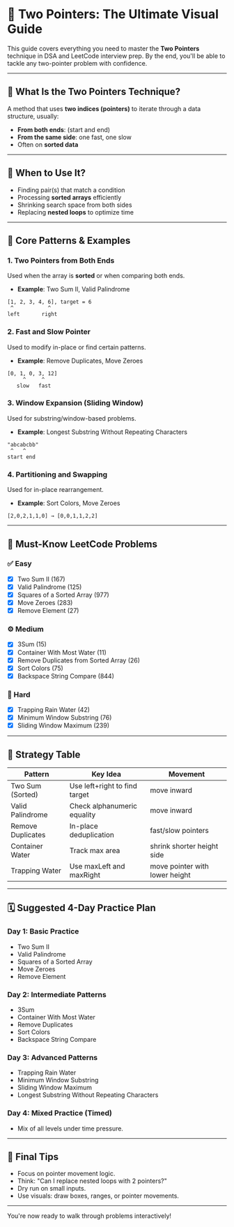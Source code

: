 # 🧭 Two Pointers: The Ultimate Visual Guide

This guide covers everything you need to master the **Two Pointers** technique in DSA and LeetCode interview prep. By the end, you'll be able to tackle any two-pointer problem with confidence.

---

## 🧠 What Is the Two Pointers Technique?

A method that uses **two indices (pointers)** to iterate through a data structure, usually:

* **From both ends**: (start and end)
* **From the same side**: one fast, one slow
* Often on **sorted data**

---

## 🚦 When to Use It?

* Finding pair(s) that match a condition
* Processing **sorted arrays** efficiently
* Shrinking search space from both sides
* Replacing **nested loops** to optimize time

---

## 🧩 Core Patterns & Examples

### 1. **Two Pointers from Both Ends**

Used when the array is **sorted** or when comparing both ends.

* **Example**: Two Sum II, Valid Palindrome

```text
[1, 2, 3, 4, 6], target = 6
 ^           ^
left       right
```

### 2. **Fast and Slow Pointer**

Used to modify in-place or find certain patterns.

* **Example**: Remove Duplicates, Move Zeroes

```text
[0, 1, 0, 3, 12]
     ^     ^
   slow   fast
```

### 3. **Window Expansion (Sliding Window)**

Used for substring/window-based problems.

* **Example**: Longest Substring Without Repeating Characters

```text
"abcabcbb"
 ^   ^
start end
```

### 4. **Partitioning and Swapping**

Used for in-place rearrangement.

* **Example**: Sort Colors, Move Zeroes

```text
[2,0,2,1,1,0] → [0,0,1,1,2,2]
```

---

## 🧪 Must-Know LeetCode Problems

### ✅ Easy

* [x] Two Sum II (167)
* [x] Valid Palindrome (125)
* [x] Squares of a Sorted Array (977)
* [x] Move Zeroes (283)
* [x] Remove Element (27)

### ⚙️ Medium

* [x] 3Sum (15)
* [x] Container With Most Water (11)
* [x] Remove Duplicates from Sorted Array (26)
* [x] Sort Colors (75)
* [x] Backspace String Compare (844)

### 🔺 Hard

* [x] Trapping Rain Water (42)
* [x] Minimum Window Substring (76)
* [x] Sliding Window Maximum (239)

---

## 🧘 Strategy Table

| Pattern           | Key Idea                      | Movement                       |
| ----------------- | ----------------------------- | ------------------------------ |
| Two Sum (Sorted)  | Use left+right to find target | move inward                    |
| Valid Palindrome  | Check alphanumeric equality   | move inward                    |
| Remove Duplicates | In-place deduplication        | fast/slow pointers             |
| Container Water   | Track max area                | shrink shorter height side     |
| Trapping Water    | Use maxLeft and maxRight      | move pointer with lower height |

---

## 🗓️ Suggested 4-Day Practice Plan

### **Day 1: Basic Practice**

* Two Sum II
* Valid Palindrome
* Squares of a Sorted Array
* Move Zeroes
* Remove Element

### **Day 2: Intermediate Patterns**

* 3Sum
* Container With Most Water
* Remove Duplicates
* Sort Colors
* Backspace String Compare

### **Day 3: Advanced Patterns**

* Trapping Rain Water
* Minimum Window Substring
* Sliding Window Maximum
* Longest Substring Without Repeating Characters

### **Day 4: Mixed Practice (Timed)**

* Mix of all levels under time pressure.

---

## 🏁 Final Tips

* Focus on pointer movement logic.
* Think: "Can I replace nested loops with 2 pointers?"
* Dry run on small inputs.
* Use visuals: draw boxes, ranges, or pointer movements.

---

You're now ready to walk through problems interactively!
